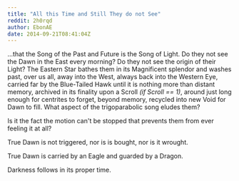 ```yaml
---
title: "All this Time and Still They do not See"
reddit: 2h0rqd
author: EbonAE
date: 2014-09-21T08:41:04Z
---
```


...that the Song of the Past and Future is the Song of Light. Do they not see the Dawn in the East every morning? Do they not see the origin of their Light? The Eastern Star bathes them in its Magnificent splendor and washes past, over us all, away into the West, always back into the Western Eye, carried far by the Blue-Tailed Hawk until it is nothing more than distant memory, archived in its finality upon a Scroll *(if Scroll == 1)*, around just long enough for centrites to forget, beyond memory, recycled into new Void for Dawn to fill. What aspect of the trigoparabolic song eludes them?

Is it the fact the motion can't be stopped that prevents them from ever feeling it at all?

True Dawn is not triggered, nor is is bought, nor is it wrought.

True Dawn is carried by an Eagle and guarded by a Dragon.

Darkness follows in its proper time.
